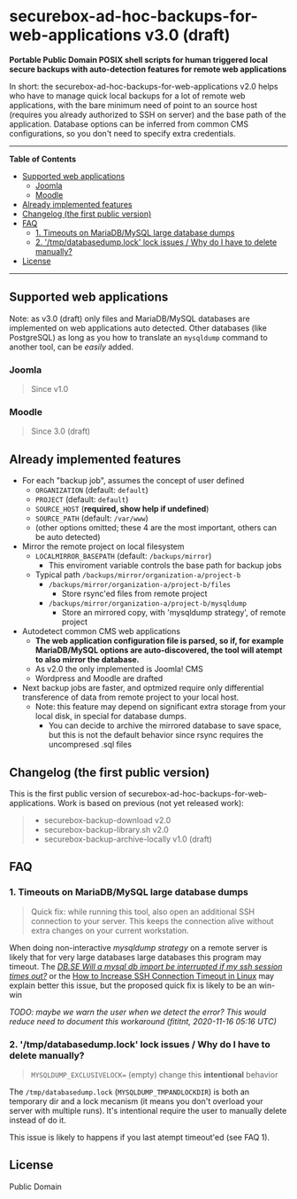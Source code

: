 # securebox-ad-hoc-backups-for-web-applications v3.0 (draft)
**Portable Public Domain POSIX shell scripts for human triggered local secure
backups with auto-detection features for remote web applications**

In short: the securebox-ad-hoc-backups-for-web-applications v2.0 helps who have
to manage quick local backups for a lot of remote web applications, with the
bare minimum need of point to an source host (requires you already authorized
to SSH on server) and the base path of the application. Database options can
be inferred from common CMS configurations, so you don't need to specify extra
credentials.

---

**Table of Contents**

<!-- TOC depthFrom:2 -->

- [Supported web applications](#supported-web-applications)
    - [Joomla](#joomla)
    - [Moodle](#moodle)
- [Already implemented features](#already-implemented-features)
- [Changelog (the first public version)](#changelog-the-first-public-version)
- [FAQ](#faq)
    - [1. Timeouts on MariaDB/MySQL large database dumps](#1-timeouts-on-mariadbmysql-large-database-dumps)
    - [2. '/tmp/databasedump.lock' lock issues / Why do I have to delete manually?](#2-tmpdatabasedumplock-lock-issues--why-do-i-have-to-delete-manually)
- [License](#license)

<!-- /TOC -->

---

## Supported web applications

Note: as v3.0 (draft) only files and MariaDB/MySQL databases are implemented on
web applications auto detected. Other databases (like PostgreSQL) as long as
you how to translate an `mysqldump` command to another tool, can be _easily_
added.

### Joomla
> Since v1.0

### Moodle
> Since 3.0 (draft)


## Already implemented features

- For each "backup job", assumes the concept of user defined 
  - `ORGANIZATION` (default: `default`)
  - `PROJECT`  (default: `default`)
  - `SOURCE_HOST` (**required, show help if undefined**)
  - `SOURCE_PATH` (default: `/var/www`)
  - (other options omitted; these 4 are the most important, others can be auto
    detected)
- Mirror the remote project on local filesystem
  - `LOCALMIRROR_BASEPATH` (default: `/backups/mirror`)
    - This enviroment variable controls the base path for backup jobs
  - Typical path `/backups/mirror/organization-a/project-b`
    - `/backups/mirror/organization-a/project-b/files`
      - Store rsync'ed files from remote project
    - `/backups/mirror/organization-a/project-b/mysqldump`
      - Store an mirrored copy, with 'mysqldump strategy', of remote project
- Autodetect common CMS web applications
  - **The web application configuration file is parsed, so if, for example
    MariaDB/MySQL options are auto-discovered, the tool will atempt to also
    mirror the database.**
  - As v2.0 the only implemented is Joomla! CMS
  - Wordpress and Moodle are drafted
- Next backup jobs are faster, and optmized require only differential
  transference of data from remote project to your local host.
  - Note: this feature may depend on significant extra storage from your local
    disk, in special for database dumps.
    - You can decide to archive the mirrored database to save space, but this
      is not the default behavior since rsync requires the uncompresed .sql
      files

## Changelog (the first public version)
This is the first public version of securebox-ad-hoc-backups-for-web-applications.
Work is based on previous (not yet released work):

> - securebox-backup-download v2.0
> - securebox-backup-library.sh v2.0
> - securebox-backup-archive-locally v1.0 (draft)

## FAQ
### 1. Timeouts on MariaDB/MySQL large database dumps
> Quick fix: while running this tool, also open an additional SSH connection to
your server. This keeps the connection alive without extra changes on your
current workstation.

When doing non-interactive _mysqldump strategy_ on a remote server is likely that for very large databases
large databases this program may timeout. The [_DB.SE Will a mysql db import
be interrupted if my ssh session times out?_](https://dba.stackexchange.com/questions/140565/will-a-mysql-db-import-be-interrupted-if-my-ssh-session-times-out) or the
[How to Increase SSH Connection Timeout in Linux](https://www.tecmint.com/increase-ssh-connection-timeout/)
may explain better this issue, but the proposed quick fix is likely to be an
win-win

_TODO: maybe we warn the user when we detect the error? This would reduce need
to document this workaround (fititnt, 2020-11-16 05:16 UTC)_

### 2. '/tmp/databasedump.lock' lock issues / Why do I have to delete manually?
> `MYSQLDUMP_EXCLUSIVELOCK=` (empty) change this **intentional** behavior

The `/tmp/databasedump.lock` (`MYSQLDUMP_TMPANDLOCKDIR`) is both an temporary
dir and a lock mecanism (it means you don't overload your server with multiple
runs). It's intentional require the user to manually delete instead of do it.

This issue is likely to happens if you last atempt timeout'ed (see FAQ 1).

## License
Public Domain